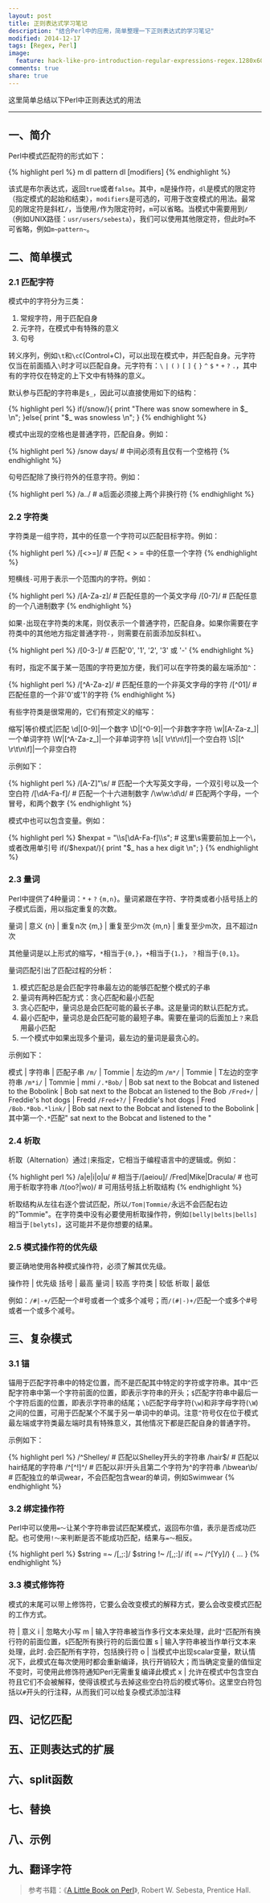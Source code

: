 ```yaml
---
layout: post
title: 正则表达式学习笔记
description: "结合Perl中的应用，简单整理一下正则表达式的学习笔记"
modified: 2014-12-17
tags: [Regex, Perl]
image:
  feature: hack-like-pro-introduction-regular-expressions-regex.1280x600.jpg
comments: true
share: true
---
```


这里简单总结以下Perl中正则表达式的用法

--------------------

## 一、简介

Perl中模式匹配符的形式如下：

{% highlight perl %}
m dl pattern dl [modifiers]
{% endhighlight %}

该式是布尔表达式，返回`true`或者`false`。其中，`m`是操作符，`dl`是模式的限定符（指定模式的起始和结束），`modifiers`是可选的，可用于改变模式的用法。最常见的限定符是斜杠`/`，当使用`/`作为限定符时，`m`可以省略。当模式中需要用到`/`（例如UNIX路径：`usr/users/sebesta`），我们可以使用其他限定符，但此时`m`不可省略，例如`m~pattern~`。

## 二、简单模式

### 2.1 匹配字符

模式中的字符分为三类：

1. 常规字符，用于匹配自身
2. 元字符，在模式中有特殊的意义
3. 句号

转义序列，例如`\t`和`\cC`(Control+C)，可以出现在模式中，并匹配自身。元字符仅当在前面插入`\`时才可以匹配自身。元字符有：`\` `|` `(` `)` `[` `]` `{` `}` `^` `$` `*` `+` `?` `.`，其中有的字符仅在特定的上下文中有特殊的意义。

默认参与匹配的字符串是`$_`，因此可以直接使用如下的结构：

{% highlight perl %}
if(/snow/){
    print "There was snow somewhere in \$_ \n";
}else{
    print "\$_ was snowless \n";
}
{% endhighlight %}

模式中出现的空格也是普通字符，匹配自身。例如：

{% highlight perl %}
/snow days/ # 中间必须有且仅有一个空格符
{% endhighlight %}

句号匹配除了换行符外的任意字符。例如：

{% highlight perl %}
/a../  # a后面必须接上两个非换行符
{% endhighlight %}

### 2.2 字符类

字符类是一组字符，其中的任意一个字符可以匹配目标字符。例如：

{% highlight perl %}
/[<>=]/ # 匹配 < > = 中的任意一个字符
{% endhighlight %}

短横线`-`可用于表示一个范围内的字符。例如：

{% highlight perl %}
/[A-Za-z]/ # 匹配任意的一个英文字母
/[0-7]/    # 匹配任意的一个八进制数字
{% endhighlight %}

如果`-`出现在字符类的末尾，则仅表示一个普通字符，匹配自身。如果你需要在字符类中的其他地方指定普通字符`-`，则需要在前面添加反斜杠`\`。

{% highlight perl %}
/[0-3-]/   # 匹配'0', '1', '2', '3' 或 '-'
{% endhighlight %}

有时，指定不属于某一范围的字符更加方便，我们可以在字符类的最左端添加`^`：

{% highlight perl %}
/[^A-Za-z]/ # 匹配任意的一个非英文字母的字符
/[^01]/     # 匹配任意的一个非'0'或'1'的字符
{% endhighlight %}

有些字符类是很常用的，它们有预定义的缩写：

缩写|等价模式|匹配
\d|[0-9]|一个数字
\D|[^0-9]|一个非数字字符
\w|[A-Za-z_]|一个单词字符
\W|[^A-Za-z_]|一个非单词字符
\s|[ \r\t\n\f]|一个空白符
\S|[^ \r\t\n\f]|一个非空白符

示例如下：

{% highlight perl %}
/[A-Z]"\s/   # 匹配一个大写英文字母，一个双引号以及一个空白符
/[\dA-Fa-f]/ # 匹配一个十六进制数字
/\w\w:\d\d/  # 匹配两个字母，一个冒号，和两个数字
{% endhighlight %}

模式中也可以包含变量。例如：

{% highlight perl %}
$hexpat = "\\s[\dA-Fa-f]\\s"; # 这里\s需要前加上一个\，或者改用单引号
if(/$hexpat/){
    print "\$_ has a hex digit \n";
}
{% endhighlight %}

### 2.3 量词

Perl中提供了4种量词：`*` `+` `?` `{m,n}`。量词紧跟在字符、字符类或者小括号括上的子模式后面，用以指定重复的次数。

量词 | 意义
{n} | 重复n次
{m,} | 重复至少m次
{m,n} | 重复至少m次，且不超过n次

其他量词是以上形式的缩写，`*`相当于`{0,}`，`+`相当于`{1，}`，`？`相当于`{0,1}`。

量词匹配引出了匹配过程的分析：

1. 模式匹配总是会匹配字符串最左边的能够匹配整个模式的子串
2. 量词有两种匹配方式：贪心匹配和最小匹配
3. 贪心匹配中，量词总是会匹配可能的最长子串。这是量词的默认匹配方式。
4. 最小匹配中，量词总是会匹配可能的最短子串。需要在量词的后面加上`？`来启用最小匹配
5. 一个模式中如果出现多个量词，最左边的量词是最贪心的。

示例如下：

模式 | 字符串 | 匹配子串
`/m/` | Tommie | 左边的m
`/m*/` | Tommie | T左边的空字符串
`/m*i/` | Tommie | mmi
`/.*Bob/` | Bob sat next to the Bobcat and listened to the Bobolink | Bob sat next to the Bobcat an listened to the Bob
`/Fred+/` | Freddie's hot dogs | Fredd
`/Fred+?/` | Freddie's hot dogs | Fred
`/Bob.*Bob.*link/` | Bob sat next to the Bobcat and listened to the Bobolink | 其中第一个`.*`匹配" sat next to the Bobcat and listened to the "

### 2.4 析取

析取（Alternation）通过`|`来指定，它相当于编程语言中的逻辑或。例如：

{% highlight perl %}
/a|e|i|o|u/          # 相当于/[aeiou]/
/Fred|Mike|Dracula/  # 也可用于析取字符串
/t(oo?|wo)/          # 可用括号括上析取结构
{% endhighlight %}

析取结构从左往右逐个尝试匹配，所以`/Tom|Tommie/`永远不会匹配右边的"Tommie"。在字符类中没有必要使用析取操作符，例如`[belly|belts|bells]`相当于`[belyts]`，这可能并不是你想要的结果。

### 2.5 模式操作符的优先级

要正确地使用各种模式操作符，必须了解其优先级。

操作符 | 优先级
括号 | 最高
量词 | 较高
字符类 | 较低
析取 | 最低

例如：`/#|-+/`匹配一个#号或者一个或多个减号；而`/(#|-)+/`匹配一个或多个#号或者一个或多个减号。

## 三、复杂模式

### 3.1 锚

锚用于匹配字符串中的特定位置，而不是匹配其中特定的字符或字符串。其中`^`匹配字符串中第一个字符前面的位置，即表示字符串的开头；`$`匹配字符串中最后一个字符后面的位置，即表示字符串的结尾；`\b`匹配字母字符(`\w`)和非字母字符(`\W`)之间的位置，可用于匹配某个不属于另一单词中的单词。注意`^`符号仅在位于模式最左端或字符类最左端时具有特殊意义，其他情况下都是匹配自身的普通字符。

示例如下：

{% highlight perl %}
/^Shelley/        # 匹配以Shelley开头的字符串
/hair$/           # 匹配以hair结尾的字符串
/^[^!]^/          # 匹配以非!开头且第二个字符为^的字符串
/\bwear\b/        # 匹配独立的单词wear，不会匹配包含wear的单词，例如Swimwear
{% endhighlight %}

### 3.2 绑定操作符

Perl中可以使用`=～`让某个字符串尝试匹配某模式，返回布尔值，表示是否成功匹配。也可使用`!～`来判断是否不能成功匹配，结果与`=～`相反。

{% highlight perl %}
$string =~ /[,;:]/
$string !~ /[,;:]/
if(<STDIN> =~ /^[Yy]/) { ... }
{% endhighlight %}

### 3.3 模式修饰符

模式的末尾可以带上修饰符，它要么会改变模式的解释方式，要么会改变模式匹配的工作方式。

符 | 意义
i  | 忽略大小写
m  | 输入字符串被当作多行文本来处理，此时`^`匹配所有换行符的前面位置，`$`匹配所有换行符的后面位置
s  | 输入字符串被当作单行文本来处理，此时`.`会匹配所有字符，包括换行符
o  | 当模式中出现scalar变量，默认情况下，此模式在每次使用时都会重新编译，执行开销较大；而当确定变量的值恒定不变时，可使用此修饰符通知Perl无需重复编译此模式
x  | 允许在模式中包含空白符且它们不会被解释，使得该模式与去掉这些空白符后的模式等价。这里空白符包括以`#`开头的行注释，从而我们可以给复杂模式添加注释

## 四、记忆匹配

## 五、正则表达式的扩展

## 六、split函数

## 七、替换

## 八、示例

## 九、翻译字符

> 参考书籍：《<a href="http://www.amazon.com/Little-Book-Perl-Robert-Sebesta/dp/0139279555" target="_blank">A Little Book on Perl</a>》, Robert W. Sebesta, Prentice Hall.
